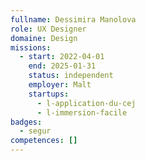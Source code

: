 ```yaml
---
fullname: Dessimira Manolova
role: UX Designer
domaine: Design
missions:
  - start: 2022-04-01
    end: 2025-01-31
    status: independent
    employer: Malt
    startups:
      - l-application-du-cej
      - l-immersion-facile
badges:
  - segur
competences: []
---
```

